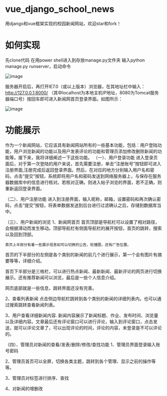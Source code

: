 # vue_django_school_news
用django和vue框架实现的校园新闻网站，欢迎star和fork！
# 如何实现
先clone代码
在用power shell进入到存放manage.py文件夹 
输入python manage.py runserver，启动命令

![image](https://github.com/blankxxc/vue_django_school_news/assets/54624981/3e0d54ed-5d13-494e-8837-be5e8e7776df)

服务器开启后，再打开IE7.0（或以上版本）浏览器，在其地址栏中输入：http://127.0.0.1:8000/
（其中localhost为本地主机IP地址，8080为Tomcat服务器端口号）按回车即可进入新闻网首页登录界面。如图所示：

 ![image](https://github.com/blankxxc/vue_django_school_news/assets/54624981/9b61098a-5c4a-4cf1-a655-e28ac618e90e)

 # 功能展示
 作为一个新闻网站，它应该具有新闻网站所有的一些基本功能，包括：用户登陆功能，用户浏览新闻的功能以及用户发表评论的功能和管理员添加修改删除新闻的功能等。接下来，我将详细阐述一下这些功能。
（一）、用户登录功能
进入登录页面后，对于第一次登陆的用户来说，首先需要注册，单击“注册账号”按钮即可进入注册界面,注册完成后返回登录界面。然后，在对应的地方分别输入用户名和密码，点击“提交”按钮，系统即将用户名和密码发送到网络服务器上，与保存在服务器数据库中的信息进行核对。若核对正确，则进入帖子浏览的界面，若不正确，则重新返回登录界面。


（二）、用户注册功能
 进入到注册界面，输入昵称，邮箱，设置密码和再次确认密码，点击“提交”按钮，将表单数据发送到后台进行过滤确认之后，存储到数据库当中。

（三）、用户新闻的浏览
1、新闻网首页
首页顶部是导航栏可以设置了相对路径，会根据滑动而发生移动。顶部导航栏有侧面导航栏的展开按钮，首页的跳转，搜索以及回到顶部。
 

	首页上半部分有着一些展示信息如可以切换的公告，轮播图，还有广告位置。
 

首页的下半部分的左侧是各个类别的新闻的前几个进行展示，第一个会有图片有摘要等等，详细介绍。

首页下半部分是三格栏，可以进行热点新闻、最新新闻、最新评论的网页进行切换展示。还有推荐新闻可以浏览，最后是一些个人信息介绍。

 

网页底部就是一些信息，跳转界面还没有完善。


2、查看列表新闻
点击侧边导航栏跳转到各个类别的新闻的详细列表内。也可以通过搜索跳转查看新闻列表。

 

3、用户查看详细新闻内容.
新闻内容展示了新闻标题、作业、发布时间、浏览量以及详细内容。文章最后还有评论窗口可以进行评论，输入到评论窗口，点击发送，就可以评论文章了，可以出现评论的时间，评论的内容，未登录是不可以评论的。

 

（四）、管理员对新闻的查看/发表/删除/修改/查找功能
	1、管理员界面登录输入账号密码
      

2、管理员首页可以全屏，切换各类主题，跳转到各个管理、显示之前的操作等等。
 

3、管理员对标签进行排序、查找
 

 

4、对新闻的增删改
 


